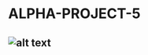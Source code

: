 # ALPHA-PROJECT-5
## ![alt text](https://github.com/bajaj277/ALPHA-PROJECT-5/blob/master/images/Screenshot(461).png?raw=true)
